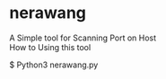 # nerawang
A Simple tool for Scanning Port on Host
<br>
How to Using this tool

$ Python3 nerawang.py <IP Target>
